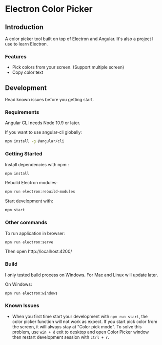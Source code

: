 # Electron Color Picker

## Introduction

A color picker tool built on top of Electron and Angular. It's also a project I use to learn Electron.

### Features

- Pick colors from your screen. (Support multiple screen)
- Copy color text

## Development

Read known issues before you getting start.

### Requirements

Angular CLI needs Node 10.9 or later. 

If you want to use angular-cli globally:

```bash
npm install -g @angular/cli
```

### Getting Started

Install dependencies with npm :

``` bash
npm install
```

Rebuild Electron modules:

```bash
npm run electron:rebuild-modules
```

 Start development with:

```bash
npm start
```

### Other commands

To run application in browser:

```bash
npm run electron:serve
```

Then open http://localhost:4200/

### Build

I only tested build process on Windows. For Mac and Linux will update later.

On Windows:

```bash
npm run electron:windows
```

### Known Issues

- When you first time start your development with ```npm run start```, the color picker function will not work as expect. If you start pick color from the screen, it will always stay at "Color pick mode". To solve this problem, use ```win + d``` exit to desktop and open Color Picker window then restart development session with ```ctrl + r```.
